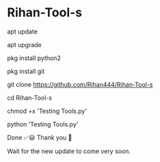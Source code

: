 # Rihan-Tool-s

apt update

apt upgrade

pkg install python2


pkg install git


git clone https://github.com/Rihan444/Rihan-Tool-s
   

cd Rihan-Tool-s


chmod +x 'Testing Tools.py'


python 'Testing Tools.py'

Done ✅😃
  Thank you 💓

Wait for the new update to come very soon. 
